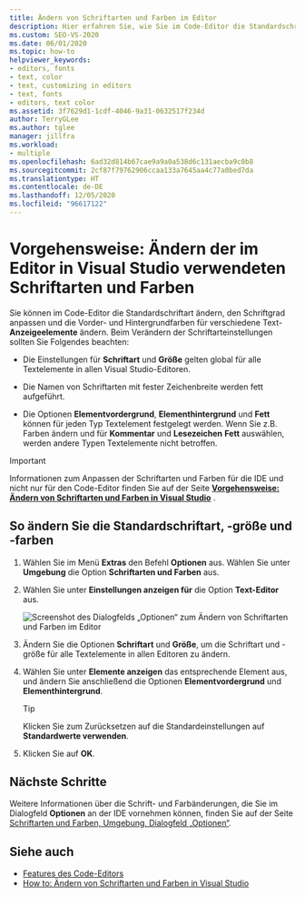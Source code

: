 ```yaml
---
title: Ändern von Schriftarten und Farben im Editor
description: Hier erfahren Sie, wie Sie im Code-Editor die Standardschriftart ändern, den Schriftgrad anpassen und die Vorder- und Hintergrundfarbe für verschiedene Textanzeigeelemente ändern.
ms.custom: SEO-VS-2020
ms.date: 06/01/2020
ms.topic: how-to
helpviewer_keywords:
- editors, fonts
- text, color
- text, customizing in editors
- text, fonts
- editors, text color
ms.assetid: 3f7629d1-1cdf-4046-9a31-0632517f234d
author: TerryGLee
ms.author: tglee
manager: jillfra
ms.workload:
- multiple
ms.openlocfilehash: 6ad32d814b67cae9a9a0a538d6c131aecba9c0b8
ms.sourcegitcommit: 2cf87f79762906ccaa133a7645aa4c77a0bed7da
ms.translationtype: HT
ms.contentlocale: de-DE
ms.lasthandoff: 12/05/2020
ms.locfileid: "96617122"
---
```

# <a name="how-to-change-fonts-and-colors-for-the-editor-in-visual-studio"></a>Vorgehensweise: Ändern der im Editor in Visual Studio verwendeten Schriftarten und Farben

Sie können im Code-Editor die Standardschriftart ändern, den Schriftgrad anpassen und die Vorder- und Hintergrundfarben für verschiedene Text-**Anzeigeelemente** ändern. Beim Verändern der Schriftarteinstellungen sollten Sie Folgendes beachten:

- Die Einstellungen für **Schriftart** und **Größe** gelten global für alle Textelemente in allen Visual Studio-Editoren.

- Die Namen von Schriftarten mit fester Zeichenbreite werden fett aufgeführt.

- Die Optionen **Elementvordergrund**, **Elementhintergrund** und **Fett** können für jeden Typ Textelement festgelegt werden. Wenn Sie z.B. Farben ändern und für **Kommentar** und **Lesezeichen** **Fett** auswählen, werden andere Typen Textelemente nicht betroffen.

> [!IMPORTANT]
> Informationen zum Anpassen der Schriftarten und Farben für die IDE und nicht nur für den Code-Editor finden Sie auf der Seite **[Vorgehensweise: Ändern von Schriftarten und Farben in Visual Studio](../../ide/how-to-change-fonts-and-colors-in-visual-studio.md)** .

## <a name="change-the-default-font-face-size-and-colors"></a>So ändern Sie die Standardschriftart, -größe und -farben

1. Wählen Sie im Menü **Extras** den Befehl **Optionen** aus. Wählen Sie unter **Umgebung** die Option **Schriftarten und Farben** aus.

1. Wählen Sie unter **Einstellungen anzeigen für** die Option **Text-Editor** aus.

   ![Screenshot des Dialogfelds „Optionen“ zum Ändern von Schriftarten und Farben im Editor](../../ide/media/fonts-colors-text-editor.png "Screenshot des Dialogfelds „Optionen“ zum Ändern von Schriftarten und Farben im Editor")

1. Ändern Sie die Optionen **Schriftart** und **Größe**, um die Schriftart und -größe für alle Textelemente in allen Editoren zu ändern.

1. Wählen Sie unter **Elemente anzeigen** das entsprechende Element aus, und ändern Sie anschließend die Optionen **Elementvordergrund** und **Elementhintergrund**.

    > [!TIP]
    > Klicken Sie zum Zurücksetzen auf die Standardeinstellungen auf **Standardwerte verwenden**.

1. Klicken Sie auf **OK**.

## <a name="next-steps"></a>Nächste Schritte

Weitere Informationen über die Schrift- und Farbänderungen, die Sie im Dialogfeld **Optionen** an der IDE vornehmen können, finden Sie auf der Seite [Schriftarten und Farben, Umgebung, Dialogfeld „Optionen“](../../ide/reference/fonts-and-colors-environment-options-dialog-box.md).

## <a name="see-also"></a>Siehe auch

- [Features des Code-Editors](../../ide/writing-code-in-the-code-and-text-editor.md)
- [How to: Ändern von Schriftarten und Farben in Visual Studio](../../ide/how-to-change-fonts-and-colors-in-visual-studio.md)

